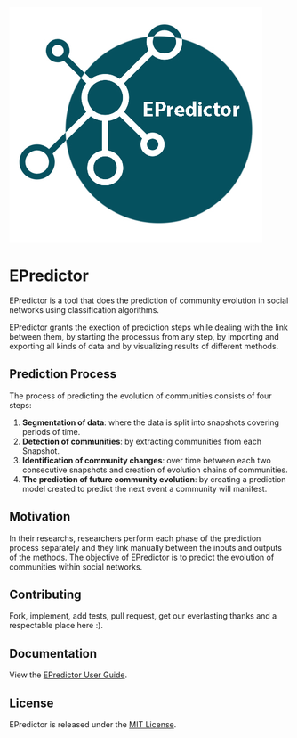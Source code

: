 ![Logo](./logo.jpg)

# EPredictor

EPredictor is a tool that does the prediction of community evolution in social networks using classification algorithms. 

EPredictor grants the exection of prediction steps while dealing with the link between them, by starting the processus from any step, by importing and exporting all kinds of data and by visualizing results of different methods.


## Prediction Process
The process of predicting the evolution of communities consists of four steps:

1. **Segmentation of data**: where the data is split into snapshots covering periods of time.
2. **Detection of communities**: by extracting communities from each Snapshot. 
3. **Identification of community changes**: over time between each two consecutive snapshots and creation of evolution chains of communities.
4. **The prediction of future community evolution**: by creating a prediction model created to predict the next event a community will manifest.

## Motivation
In their researchs, researchers perform each phase of the prediction process separately and they link manually between the inputs and outputs of the methods. The objective of EPredictor is to predict the evolution of communities within social networks. 

## Contributing

Fork, implement, add tests, pull request, get our everlasting thanks and a respectable place here :).

## Documentation

View the [EPredictor User Guide](https://esi.dz). 

## License

EPredictor is released under the [MIT License](https://github.com/abdelouahab1/EPredictor/blob/master/LICENSE).
